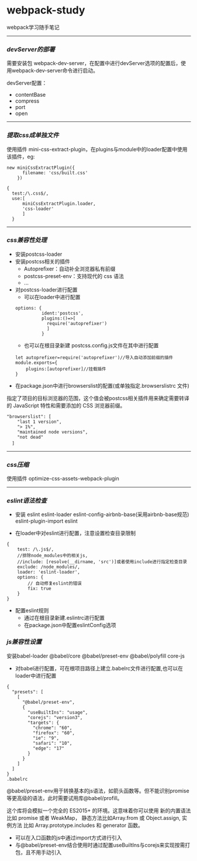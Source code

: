 # webpack-study
webpack学习随手笔记


----
### *devServer的部署*

需要安装包 webpack-dev-server，在配置中进行devServer选项的配置后，使用webpack-dev-server命令进行启动。

devServer配置：
* contentBase
* compress
* port 
* open 
----

### *提取css成单独文件*

使用插件 mini-css-extract-plugin，在plugins与module中的loader配置中使用该插件，eg:
````
new miniCssExtractPlugin({
      filename: 'css/built.css'
    })

{
  test:/\.css$/,
  use:[
      miniCssExtractPlugin.loader,
      'css-loader'
      ]
  }
````
---
### *css兼容性处理*
* 安装postcss-loader
* 安装postcss相关的插件
  * Autopreﬁxer：自动补全浏览器私有前缀
  * postcss-preset-env：支持现代的 css 语法
  * ...
* 对postcss-loader进行配置
  * 可以在loader中进行配置
  ````
  options: {
            ident:'postcss',
            plugins:()=>[
              require('autoprefixer')
              ]
            }
  ````
  * 也可以在根目录新建 postcss.config.js文件在其中进行配置
  ````
  let autoprefixer=require('autoprefixer')//导入自动添加前缀的插件
  module.exports={
      plugins:[autoprefixer]//挂载插件
  }

  ````
* 在package.json中进行browserslist的配置(或单独指定.browserslistrc 文件)

指定了项目的目标浏览器的范围，这个值会被postcss相关插件用来确定需要转译的 JavaScript 特性和需要添加的 CSS 浏览器前缀。
````
"browserslist": [
    "last 1 version",
    "> 1%",
    "maintained node versions",
    "not dead"
  ]　　
````

---
### *css压缩*
使用插件 optimize-css-assets-webpack-plugin

---
### *eslint语法检查*
* 安装 eslint eslint-loader eslint-config-airbnb-base(采用airbnb-base规范) 
 eslint-plugin-import eslint
 
* 在loader中对eslint进行配置，注意设置检查目录限制
````
{
    test: /\.js$/,
    //排除node_modules中的相关js,
    //include: [resolve(__dirname, 'src')]或者使用include进行指定检查目录
    exclude: /node_modules/,
    loader: 'eslint-loader',
    options: {
        // 自动修复eslint的错误
        fix: true
    } 
}
````
* 配置eslint规则  
  * 通过在根目录新建.eslintrc进行配置
  * 在package.json中配置eslintConfig选项


### *js兼容性设置*
安装babel-loader @babel/core @babel/preset-env @babel/polyfill core-js
* 对babel进行配置，可在根项目路径上建立.babelrc文件进行配置,也可以在loader中进行配置
````
{
  "presets": [
    [
      "@babel/preset-env",
      {
        "useBuiltIns": "usage",
        "corejs": "version3",
        "targets": {
          "chrome": "60",
          "firefox": "60",
          "ie": "9",
          "safari": "10",
          "edge": "17"
        }
      }
    ]
  ]
}
.babelrc
````

@babel/preset-env用于转换基本的js语法，如箭头函数等。但不能识别promise等更高级的语法，此时需要试用库@babel/profill。

这个库将会模拟一个完全的 ES2015+ 的环境。这意味着你可以使用 新的内置语法 比如 promise 或者 WeakMap， 静态方法比如Array.from 或 Object.assign, 实例方法 比如 Array.prototype.includes 和 generator 函数。
   * 可以在入口函数的js中通过import方式进行引入
   * 与@babel/preset-env结合使用时通过配置useBuiltIns与corejs来实现按需打包，且不用手动引入
      







